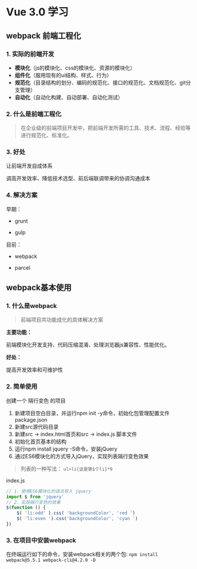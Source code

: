 # Vue 3.0 学习



## webpack 前端工程化



### 1. 实际的前端开发

- **模块化**（js的模块化、css的模块化、资源的模块化）
- **组件化**（服用现有的ui结构、样式、行为）
- **规范化**（目录结构的划分、编码的规范化、接口的规范化、文档规范化、git分支管理）
- **自动化**（自动化构建、自动部署、自动化测试）



### 2. 什么是前端工程化

> 在企业级的前端项目开发中，把前端开发所需的工具、技术、流程、经验等进行规范化、标准化。



### 3. 好处

让前端开发自成体系

调高开发效率、降低技术选型、前后端联调带来的协调沟通成本



### 4. 解决方案



早期：

- grunt

- gulp



目前：

- webpack

- parcel



## webpack基本使用

### 1. 什么是webpack

> 前端项目共功能成化的具体解决方案



**主要功能：**

前端模块化开发支持、代码压缩混淆、处理浏览器js兼容性、性能优化。



**好处：**

提高开发效率和可维护性



### 2. 简单使用

创建一个 隔行变色 的项目

1. 新建项目空白目录，并运行npm init -y命令，初始化包管理配置文件package.json
2. 新建src源代码目录
3. 新建src -> index.html首页和src -> index.js 脚本文件
4. 初始化首页基本的结构
5. 运行npm install jquery -S命令，安装jQuery
6. 通过ES6模块化的方式导入jQuery，实现列表隔行变色效果



> 列表的一种写法： `ul>li{这是第$个li}*9`



index.js

```js
// 1．使用ES6模块化的语法导入 jquery
import $ from 'jquery'
// 2．实现隔行变色的效果
$(function () {
	$( 'li:odd' ).css( 'backgroundColor', 'red ')
    $( 'li:even ').css('backgroundColor', 'cyan ')
})

```



### 3. 在项目中安装webpack

在终端运行如下的命令，安装webpack相关的两个包:
`npm install webpack@5.5.1 webpack-cli@4.2.0 -D`

